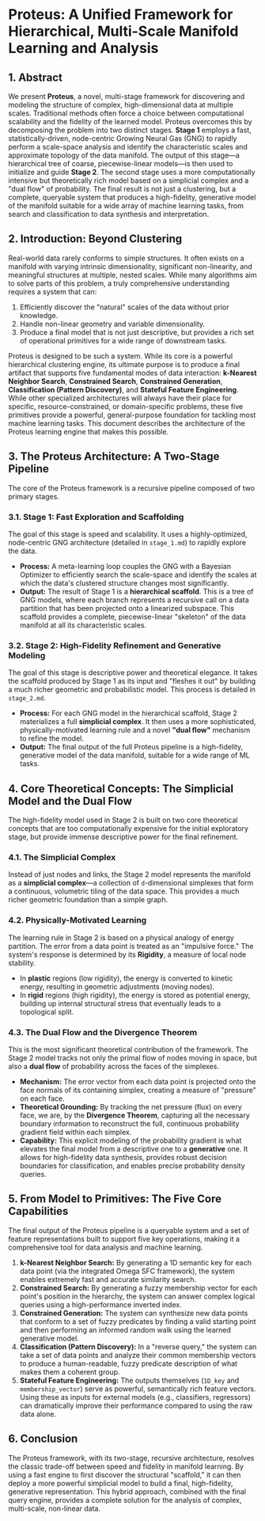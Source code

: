 # Proteus: A Unified Framework for Hierarchical, Multi-Scale Manifold Learning and Analysis

## 1. Abstract

We present **Proteus**, a novel, multi-stage framework for discovering and modeling the structure of complex, high-dimensional data at multiple scales. Traditional methods often force a choice between computational scalability and the fidelity of the learned model. Proteus overcomes this by decomposing the problem into two distinct stages. **Stage 1** employs a fast, statistically-driven, node-centric Growing Neural Gas (GNG) to rapidly perform a scale-space analysis and identify the characteristic scales and approximate topology of the data manifold. The output of this stage—a hierarchical tree of coarse, piecewise-linear models—is then used to initialize and guide **Stage 2**. The second stage uses a more computationally intensive but theoretically rich model based on a simplicial complex and a "dual flow" of probability. The final result is not just a clustering, but a complete, queryable system that produces a high-fidelity, generative model of the manifold suitable for a wide array of machine learning tasks, from search and classification to data synthesis and interpretation.

## 2. Introduction: Beyond Clustering

Real-world data rarely conforms to simple structures. It often exists on a manifold with varying intrinsic dimensionality, significant non-linearity, and meaningful structures at multiple, nested scales. While many algorithms aim to solve parts of this problem, a truly comprehensive understanding requires a system that can:

1.  Efficiently discover the "natural" scales of the data without prior knowledge.
2.  Handle non-linear geometry and variable dimensionality.
3.  Produce a final model that is not just descriptive, but provides a rich set of operational primitives for a wide range of downstream tasks.

Proteus is designed to be such a system. While its core is a powerful hierarchical clustering engine, its ultimate purpose is to produce a final artifact that supports five fundamental modes of data interaction: **k-Nearest Neighbor Search**, **Constrained Search**, **Constrained Generation**, **Classification (Pattern Discovery)**, and **Stateful Feature Engineering**. While other specialized architectures will always have their place for specific, resource-constrained, or domain-specific problems, these five primitives provide a powerful, general-purpose foundation for tackling most machine learning tasks. This document describes the architecture of the Proteus learning engine that makes this possible.

## 3. The Proteus Architecture: A Two-Stage Pipeline

The core of the Proteus framework is a recursive pipeline composed of two primary stages.

### 3.1. Stage 1: Fast Exploration and Scaffolding

The goal of this stage is speed and scalability. It uses a highly-optimized, node-centric GNG architecture (detailed in `stage_1.md`) to rapidly explore the data.

- **Process:** A meta-learning loop couples the GNG with a Bayesian Optimizer to efficiently search the scale-space and identify the scales at which the data's clustered structure changes most significantly.
- **Output:** The result of Stage 1 is a **hierarchical scaffold**. This is a tree of GNG models, where each branch represents a recursive call on a data partition that has been projected onto a linearized subspace. This scaffold provides a complete, piecewise-linear "skeleton" of the data manifold at all its characteristic scales.

### 3.2. Stage 2: High-Fidelity Refinement and Generative Modeling

The goal of this stage is descriptive power and theoretical elegance. It takes the scaffold produced by Stage 1 as its input and "fleshes it out" by building a much richer geometric and probabilistic model. This process is detailed in `stage_2.md`.

- **Process:** For each GNG model in the hierarchical scaffold, Stage 2 materializes a full **simplicial complex**. It then uses a more sophisticated, physically-motivated learning rule and a novel **"dual flow"** mechanism to refine the model.
- **Output:** The final output of the full Proteus pipeline is a high-fidelity, generative model of the data manifold, suitable for a wide range of ML tasks.

## 4. Core Theoretical Concepts: The Simplicial Model and the Dual Flow

The high-fidelity model used in Stage 2 is built on two core theoretical concepts that are too computationally expensive for the initial exploratory stage, but provide immense descriptive power for the final refinement.

### 4.1. The Simplicial Complex

Instead of just nodes and links, the Stage 2 model represents the manifold as a **simplicial complex**—a collection of `d`-dimensional simplexes that form a continuous, volumetric tiling of the data space. This provides a much richer geometric foundation than a simple graph.

### 4.2. Physically-Motivated Learning

The learning rule in Stage 2 is based on a physical analogy of energy partition. The error from a data point is treated as an "impulsive force." The system's response is determined by its **Rigidity**, a measure of local node stability.

- In **plastic** regions (low rigidity), the energy is converted to kinetic energy, resulting in geometric adjustments (moving nodes).
- In **rigid** regions (high rigidity), the energy is stored as potential energy, building up internal structural stress that eventually leads to a topological split.

### 4.3. The Dual Flow and the Divergence Theorem

This is the most significant theoretical contribution of the framework. The Stage 2 model tracks not only the primal flow of nodes moving in space, but also a **dual flow** of probability across the faces of the simplexes.

- **Mechanism:** The error vector from each data point is projected onto the face normals of its containing simplex, creating a measure of "pressure" on each face.
- **Theoretical Grounding:** By tracking the net pressure (flux) on every face, we are, by the **Divergence Theorem**, capturing all the necessary boundary information to reconstruct the full, continuous probability gradient field within each simplex.
- **Capability:** This explicit modeling of the probability gradient is what elevates the final model from a descriptive one to a **generative** one. It allows for high-fidelity data synthesis, provides robust decision boundaries for classification, and enables precise probability density queries.

## 5. From Model to Primitives: The Five Core Capabilities

The final output of the Proteus pipeline is a queryable system and a set of feature representations built to support five key operations, making it a comprehensive tool for data analysis and machine learning.

1.  **k-Nearest Neighbor Search:** By generating a 1D semantic key for each data point (via the integrated Omega SFC framework), the system enables extremely fast and accurate similarity search.
2.  **Constrained Search:** By generating a fuzzy membership vector for each point's position in the hierarchy, the system can answer complex logical queries using a high-performance inverted index.
3.  **Constrained Generation:** The system can synthesize new data points that conform to a set of fuzzy predicates by finding a valid starting point and then performing an informed random walk using the learned generative model.
4.  **Classification (Pattern Discovery):** In a "reverse query," the system can take a set of data points and analyze their common membership vectors to produce a human-readable, fuzzy predicate description of what makes them a coherent group.
5.  **Stateful Feature Engineering:** The outputs themselves (`1D_key` and `membership_vector`) serve as powerful, semantically rich feature vectors. Using these as inputs for external models (e.g., classifiers, regressors) can dramatically improve their performance compared to using the raw data alone.

## 6. Conclusion

The Proteus framework, with its two-stage, recursive architecture, resolves the classic trade-off between speed and fidelity in manifold learning. By using a fast engine to first discover the structural "scaffold," it can then deploy a more powerful simplicial model to build a final, high-fidelity, generative representation. This hybrid approach, combined with the final query engine, provides a complete solution for the analysis of complex, multi-scale, non-linear data.
